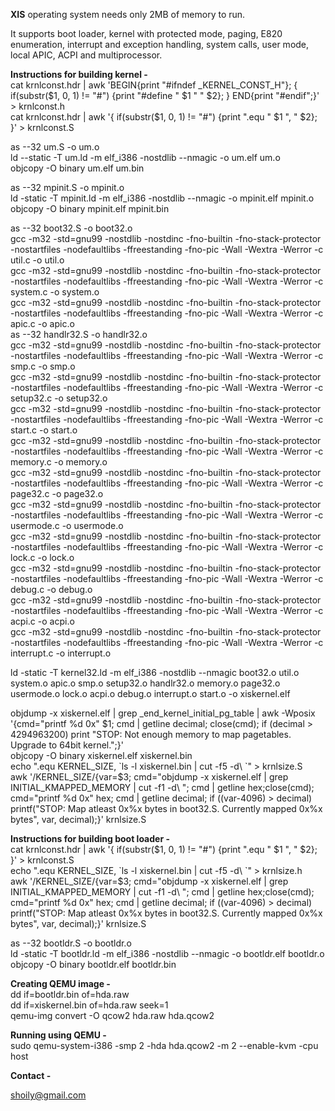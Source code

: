 <b>XIS</b> operating system needs only 2MB of memory to run.<br>

It supports boot loader, kernel with protected mode, paging, E820 enumeration, interrupt and exception handling, system calls, user mode, local APIC, ACPI and multiprocessor.

<b>Instructions for building kernel -</b><br>
cat krnlconst.hdr | awk 'BEGIN{print "#ifndef _KERNEL_CONST_H"}; { if(substr($1, 0, 1) != "#") {print "#define " $1 " " $2}; } END{print "#endif";}' > krnlconst.h<br>
cat krnlconst.hdr | awk '{ if(substr($1, 0, 1) != "#") {print ".equ " $1 ", " $2}; }' > krnlconst.S<br>

as --32 um.S -o um.o<br>
ld --static -T um.ld -m elf_i386 -nostdlib --nmagic -o um.elf um.o<br>
objcopy -O binary um.elf um.bin<br>

as --32 mpinit.S -o mpinit.o<br>
ld -static -T mpinit.ld -m elf_i386 -nostdlib --nmagic -o mpinit.elf mpinit.o<br>
objcopy -O binary mpinit.elf mpinit.bin<br>

as --32 boot32.S -o boot32.o<br>
gcc -m32 -std=gnu99 -nostdlib -nostdinc -fno-builtin -fno-stack-protector -nostartfiles -nodefaultlibs -ffreestanding -fno-pic -Wall -Wextra -Werror -c util.c -o util.o<br>
gcc -m32 -std=gnu99 -nostdlib -nostdinc -fno-builtin -fno-stack-protector -nostartfiles -nodefaultlibs -ffreestanding -fno-pic -Wall -Wextra -Werror -c system.c -o system.o<br>
gcc -m32 -std=gnu99 -nostdlib -nostdinc -fno-builtin -fno-stack-protector -nostartfiles -nodefaultlibs -ffreestanding -fno-pic -Wall -Wextra -Werror -c apic.c -o apic.o<br>
as --32 handlr32.S -o handlr32.o<br>
gcc -m32 -std=gnu99 -nostdlib -nostdinc -fno-builtin -fno-stack-protector -nostartfiles -nodefaultlibs -ffreestanding -fno-pic -Wall -Wextra -Werror -c smp.c -o smp.o<br>
gcc -m32 -std=gnu99 -nostdlib -nostdinc -fno-builtin -fno-stack-protector -nostartfiles -nodefaultlibs -ffreestanding -fno-pic -Wall -Wextra -Werror -c setup32.c -o setup32.o<br>
gcc -m32 -std=gnu99 -nostdlib -nostdinc -fno-builtin -fno-stack-protector -nostartfiles -nodefaultlibs -ffreestanding -fno-pic -Wall -Wextra -Werror -c start.c -o start.o<br>
gcc -m32 -std=gnu99 -nostdlib -nostdinc -fno-builtin -fno-stack-protector -nostartfiles -nodefaultlibs -ffreestanding -fno-pic -Wall -Wextra -Werror -c memory.c -o memory.o<br>
gcc -m32 -std=gnu99 -nostdlib -nostdinc -fno-builtin -fno-stack-protector -nostartfiles -nodefaultlibs -ffreestanding -fno-pic -Wall -Wextra -Werror -c page32.c -o page32.o<br>
gcc -m32 -std=gnu99 -nostdlib -nostdinc -fno-builtin -fno-stack-protector -nostartfiles -nodefaultlibs -ffreestanding -fno-pic -Wall -Wextra -Werror -c usermode.c -o usermode.o<br>
gcc -m32 -std=gnu99 -nostdlib -nostdinc -fno-builtin -fno-stack-protector -nostartfiles -nodefaultlibs -ffreestanding -fno-pic -Wall -Wextra -Werror -c lock.c -o lock.o<br>
gcc -m32 -std=gnu99 -nostdlib -nostdinc -fno-builtin -fno-stack-protector -nostartfiles -nodefaultlibs -ffreestanding -fno-pic -Wall -Wextra -Werror -c debug.c -o debug.o<br>
gcc -m32 -std=gnu99 -nostdlib -nostdinc -fno-builtin -fno-stack-protector -nostartfiles -nodefaultlibs -ffreestanding -fno-pic -Wall -Wextra -Werror -c acpi.c -o acpi.o<br>
gcc -m32 -std=gnu99 -nostdlib -nostdinc -fno-builtin -fno-stack-protector -nostartfiles -nodefaultlibs -ffreestanding -fno-pic -Wall -Wextra -Werror -c interrupt.c -o interrupt.o<br>

ld -static -T kernel32.ld -m elf_i386 -nostdlib --nmagic boot32.o util.o system.o apic.o smp.o setup32.o handlr32.o memory.o page32.o usermode.o lock.o acpi.o debug.o interrupt.o start.o -o xiskernel.elf<br>

objdump -x xiskernel.elf | grep _end_kernel_initial_pg_table | awk -Wposix '{cmd="printf %d 0x" $1; cmd | getline decimal; close(cmd); if (decimal > 4294963200) print "STOP: Not enough memory to map pagetables. Upgrade to 64bit kernel.";}'<br>
objcopy -O binary xiskernel.elf xiskernel.bin<br>
echo ".equ KERNEL_SIZE, &#96;ls -l xiskernel.bin | cut -f5 -d\ &#96;" > krnlsize.S<br>
awk '/KERNEL_SIZE/{var=$3; cmd="objdump -x xiskernel.elf | grep INITIAL_KMAPPED_MEMORY | cut -f1 -d\\ "; cmd | getline hex;close(cmd); cmd="printf %d 0x" hex; cmd | getline decimal; if ((var-4096) > decimal) printf("STOP: Map atleast 0x%x bytes in boot32.S. Currently mapped 0x%x bytes", var, decimal);}' krnlsize.S<br>

<b>Instructions for building boot loader -</b><br>
cat krnlconst.hdr | awk '{ if(substr($1, 0, 1) != "#") {print ".equ " $1 ", " $2}; }' > krnlconst.S<br>
echo ".equ KERNEL_SIZE, &#96;ls -l xiskernel.bin | cut -f5 -d\ &#96;" > krnlsize.h<br>
awk '/KERNEL_SIZE/{var=$3; cmd="objdump -x xiskernel.elf | grep INITIAL_KMAPPED_MEMORY | cut -f1 -d\\ "; cmd | getline hex;close(cmd); cmd="printf %d 0x" hex; cmd | getline decimal; if ((var-4096) > decimal) printf("STOP: Map atleast 0x%x bytes in boot32.S. Currently mapped 0x%x bytes", var, decimal);}' krnlsize.S<br>

as --32 bootldr.S -o bootldr.o<br>
ld -static -T bootldr.ld -m elf_i386 -nostdlib --nmagic -o bootldr.elf bootldr.o<br>
objcopy -O binary bootldr.elf bootldr.bin<br>

<b>Creating QEMU image -</b><br>
dd if=bootldr.bin of=hda.raw<br>
dd if=xiskernel.bin of=hda.raw seek=1<br>
qemu-img convert -O qcow2 hda.raw hda.qcow2<br>

<b>Running using QEMU -</b><br>
sudo qemu-system-i386 -smp 2 -hda hda.qcow2 -m 2 --enable-kvm -cpu host<br>

<b>Contact -</b>

shoily@gmail.com
